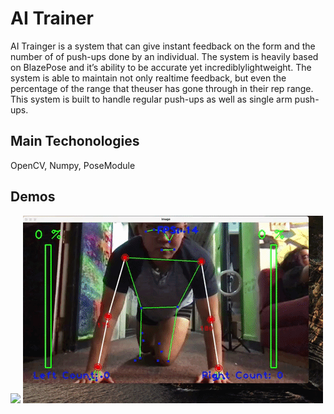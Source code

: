 # AI Trainer 

AI Trainger is a  system  that  can give instant feedback on the form and the number of of push-ups done by an individual. The system is heavily based on BlazePose and it’s ability to be accurate yet incrediblylightweight.  The system is able to maintain not only realtime feedback, but even the percentage of the range that theuser has gone through in their rep range. This system is built to handle regular push-ups as well as single arm push-ups.

## Main Techonologies 

OpenCV, Numpy, PoseModule

## Demos

![](one_arm.gif)
![](regular_pushup.gif)

